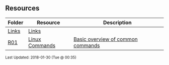 ## Resources
| Folder | Resource | Description|
 | ------------|------------|------------|
 | [Links](https://github.com/rugbyprof/5373-Internet-Programming/tree/master/Resources/Links) | [ Links](https://github.com/rugbyprof/5373-Internet-Programming/tree/master/Resources/Links) |
 | [R01](https://github.com/rugbyprof/5373-Internet-Programming/tree/master/Resources/[Links](https://github.com/rugbyprof/5373-Internet-Programming/tree/master/Resources/Links)) | [ Linux Commands ](https://github.com/rugbyprof/5373-Internet-Programming/tree/master/Resources/[Links](https://github.com/rugbyprof/5373-Internet-Programming/tree/master/Resources/Links)) | [ Basic overview of common commands](https://github.com/rugbyprof/5373-Internet-Programming/tree/master/Resources/[Links](https://github.com/rugbyprof/5373-Internet-Programming/tree/master/Resources/Links)) |

<sup>Last Updated: 2018-01-30 (Tue @ 00:35)</sup>